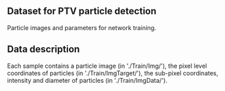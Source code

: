 ## Dataset for PTV particle detection

Particle images and parameters for network training.

## Data description

Each sample contains a particle image (in './Train/Img/'), the pixel level coordinates of particles (in './Train/ImgTarget/'), the sub-pixel coordinates, intensity and diameter of particles (in './Train/ImgData/').